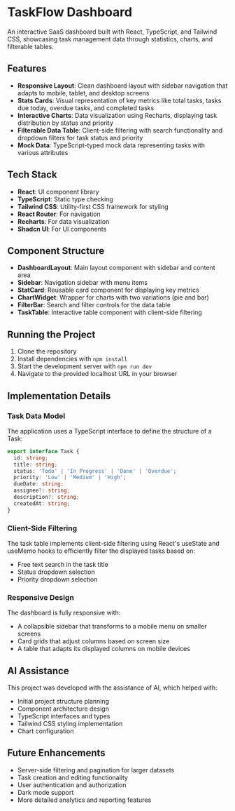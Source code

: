 
# TaskFlow Dashboard

An interactive SaaS dashboard built with React, TypeScript, and Tailwind CSS, showcasing task management data through statistics, charts, and filterable tables.

## Features

- **Responsive Layout**: Clean dashboard layout with sidebar navigation that adapts to mobile, tablet, and desktop screens
- **Stats Cards**: Visual representation of key metrics like total tasks, tasks due today, overdue tasks, and completed tasks
- **Interactive Charts**: Data visualization using Recharts, displaying task distribution by status and priority
- **Filterable Data Table**: Client-side filtering with search functionality and dropdown filters for task status and priority
- **Mock Data**: TypeScript-typed mock data representing tasks with various attributes

## Tech Stack

- **React**: UI component library
- **TypeScript**: Static type checking
- **Tailwind CSS**: Utility-first CSS framework for styling
- **React Router**: For navigation
- **Recharts**: For data visualization
- **Shadcn UI**: For UI components

## Component Structure

- **DashboardLayout**: Main layout component with sidebar and content area
- **Sidebar**: Navigation sidebar with menu items
- **StatCard**: Reusable card component for displaying key metrics
- **ChartWidget**: Wrapper for charts with two variations (pie and bar)
- **FilterBar**: Search and filter controls for the data table
- **TaskTable**: Interactive table component with client-side filtering

## Running the Project

1. Clone the repository
2. Install dependencies with `npm install`
3. Start the development server with `npm run dev`
4. Navigate to the provided localhost URL in your browser

## Implementation Details

### Task Data Model

The application uses a TypeScript interface to define the structure of a Task:

```typescript
export interface Task {
  id: string;
  title: string;
  status: 'Todo' | 'In Progress' | 'Done' | 'Overdue';
  priority: 'Low' | 'Medium' | 'High';
  dueDate: string;
  assignee?: string;
  description?: string;
  createdAt: string;
}
```

### Client-Side Filtering

The task table implements client-side filtering using React's useState and useMemo hooks to efficiently filter the displayed tasks based on:

- Free text search in the task title
- Status dropdown selection
- Priority dropdown selection

### Responsive Design

The dashboard is fully responsive with:
- A collapsible sidebar that transforms to a mobile menu on smaller screens
- Card grids that adjust columns based on screen size
- A table that adapts its displayed columns on mobile devices

## AI Assistance

This project was developed with the assistance of AI, which helped with:
- Initial project structure planning
- Component architecture design
- TypeScript interfaces and types
- Tailwind CSS styling implementation
- Chart configuration

## Future Enhancements

- Server-side filtering and pagination for larger datasets
- Task creation and editing functionality
- User authentication and authorization
- Dark mode support
- More detailed analytics and reporting features
